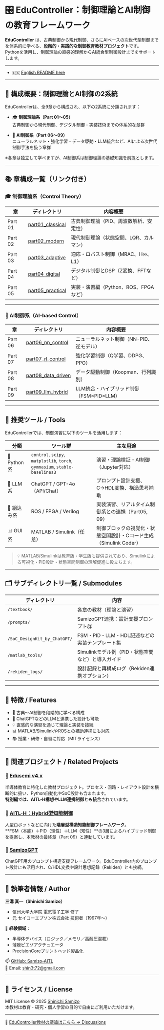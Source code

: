 # 🎛️ EduController：制御理論とAI制御の教育フレームワーク

**EduController** は、古典制御から現代制御、さらにAIベースの次世代型制御までを体系的に学べる、**段階的・実践的な制御教育教材プロジェクト**です。  
Pythonを活用し、制御理論の直感的理解からAI統合型制御設計までをサポートします。

---

- 🇺🇸 [English README here](./README_en.md)

---

## 🧭 構成概要：制御理論とAI制御の2系統

EduControllerは、全9章から構成され、以下の2系統に分類されます：

- 🎓 **制御理論系（Part 01〜05）**  
  古典制御から現代制御、デジタル制御・実装技術までの体系的な章群

- 🤖 **AI制御系（Part 06〜09）**  
  ニューラルネット・強化学習・データ駆動・LLM統合など、AIによる次世代制御手法を扱う章群

※各章は独立して学べますが、AI制御系は制御理論の基礎知識を前提とします。

---

## 📚 章構成一覧（リンク付き）

### 🎓 制御理論系（Control Theory）

| 章 | ディレクトリ | 内容概要 |
|----|----------------|----------|
| Part 01 | [part01_classical](./part01_classical/) | 古典制御理論（PID、周波数解析、安定性） |
| Part 02 | [part02_modern](./part02_modern/) | 現代制御理論（状態空間、LQR、カルマン） |
| Part 03 | [part03_adaptive](./part03_adaptive/) | 適応・ロバスト制御（MRAC、H∞、L1） |
| Part 04 | [part04_digital](./part04_digital/) | デジタル制御とDSP（Z変換、FFTなど） |
| Part 05 | [part05_practical](./part05_practical/) | 実装・演習編（Python、ROS、FPGAなど） |

---

### 🤖 AI制御系（AI-based Control）

| 章 | ディレクトリ | 内容概要 |
|----|----------------|----------|
| Part 06 | [part06_nn_control](./part06_nn_control/) | ニューラルネット制御（NN-PID、逆モデル） |
| Part 07 | [part07_rl_control](./part07_rl_control/) | 強化学習制御（Q学習、DDPG、PPO） |
| Part 08 | [part08_data_driven](./part08_data_driven/) | データ駆動制御（Koopman、行列識別） |
| Part 09 | [part09_llm_hybrid](./part09_llm_hybrid/) | LLM統合・ハイブリッド制御（FSM×PID×LLM） |

---

## 🔧 推奨ツール / Tools

EduControllerでは、制御演習に以下のツールを活用します：

| 分類 | ツール群 | 主な用途 |
|------|-----------|-----------|
| 🐍 Python系 | `control`, `scipy`, `matplotlib`, `torch`, `gymnasium`, `stable-baselines3` | 演習・理論検証・AI制御（Jupyter対応） |
| 🤖 LLM系 | ChatGPT / GPT-4o（API/Chat） | プロンプト設計支援、C→HDL変換、構造思考補助 |
| 🧩 組込み系 | ROS / FPGA / Verilog | 実装演習、リアルタイム制御系との連携（Part05, 09） |
| 📊 GUI系 | MATLAB / Simulink（任意） | 制御ブロックの視覚化・状態空間設計・Cコード生成（Simulink Coder） |

> 💡 MATLAB/Simulinkは教育版・学生版も提供されており、Simulinkによる可視化・PID設計・状態空間制御の理解促進に役立ちます。

---

## 🗂️ サブディレクトリ一覧 / Submodules

| ディレクトリ | 内容 |
|--------------|------|
| `/textbook/` | 各章の教材（理論と演習） |
| `/prompts/` | SamizoGPT連携：設計支援プロンプト群 |
| `/SoC_DesignKit_by_ChatGPT/` | FSM・PID・LLM・HDL記述などの実装テンプレート集 |
| `/matlab_tools/` | Simulinkモデル例（PID・状態空間など）と導入ガイド |
| `/rekiden_logs/` | 設計記録と再構成ログ（Rekiden連携オプション） |

---

## 🚀 特徴 / Features

- 🔁 古典〜AI制御を段階的に学べる構成
- 🧠 ChatGPTなどのLLMと連携した設計も可能
- 💡 直感的な演習を通じて理論と実装を接続
- 📊 MATLAB/SimulinkやROSとの補助連携にも対応
- 📚 授業・研修・自習に対応（MITライセンス）

---

## 🔗 関連プロジェクト / Related Projects

### 🧩 [Edusemi v4.x](https://github.com/Samizo-AITL/Edusemi-v4x)  
半導体教育に特化した教材プロジェクト。プロセス・回路・レイアウト設計を横断的に扱い、Python自動化やSoC設計も含まれます。  
**特別編では、AITL-H構想やLLM連携制御とも統合**されています。

### 🤖 [AITL-H：Hybrid型知能制御](https://github.com/Samizo-AITL/AITL-H)  
人型ロボットなどに向けた**階層型構造知能制御フレームワーク**。  
**FSM（本能）＋PID（理性）＋LLM（知性）**の3層によるハイブリッド制御を提案し、本教材の最終章（Part 09）と連動しています。

### 🧠 [SamizoGPT](https://github.com/Samizo-AITL/SamizoGPT)  
ChatGPT用のプロンプト構造支援フレームワーク。EduController内のプロンプト設計にも活用され、C/HDL変換や設計思想記録（Rekiden）とも接続。

---

## 👤 執筆者情報 / Author

**三溝 真一（Shinichi Samizo）**  
- 信州大学大学院 電気電子工学 修了  
- 元 セイコーエプソン株式会社 技術者（1997年〜）  

📌 **経験領域**：  
- 半導体デバイス（ロジック／メモリ／高耐圧混載）  
- 薄膜ピエゾアクチュエータ
- PrecisionCoreプリントヘッド製品化

📫 [GitHub: Samizo-AITL](https://github.com/Samizo-AITL)  
📩 Email: [shin3t72@gmail.com](mailto:shin3t72@gmail.com)

---

## 🔖 ライセンス / License

MIT License © 2025 [Shinichi Samizo](https://github.com/Samizo-AITL)  
本教材は教育・研究・個人学習の目的で自由にご利用いただけます。

---

💬 [EduController教材の議論はこちら → Discussions](https://github.com/Samizo-AITL/EduController/discussions)
